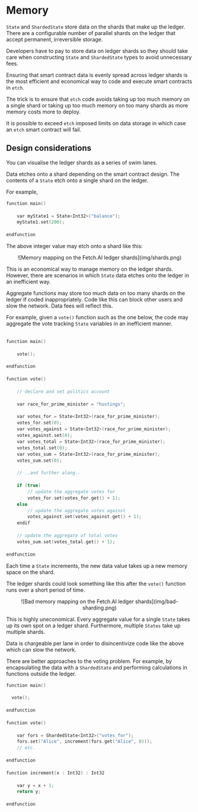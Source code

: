 <h1>Memory</h1> 

`State` and `ShardedState` store data on the shards that make up the ledger. There are a configurable number of parallel shards on the ledger that accept permanent, irreversible storage. 

Developers have to pay to store data on ledger shards so they should take care when constructing `State` and `ShardedState` types to avoid unnecessary fees. 

Ensuring that smart contract data is evenly spread across ledger shards is the most efficient and economical way to code and execute smart contracts in `etch`.

The trick is to ensure that `etch` code avoids taking up too much memory on a single shard or taking up too much memory on too many shards as more memory costs more to deploy.

It is possible to exceed `etch` imposed limits on data storage in which case an `etch` smart contract will fail. 

## Design considerations

You can visualise the ledger shards as a series of swim lanes. 

Data etches onto a shard depending on the smart contract design. The contents of a `State` etch onto a single shard on the ledger. 

For example, 

``` c++
function main()

    var myState1 = State<Int32>("balance");
    myState1.set(200);

endfunction
``` 

The above integer value may etch onto a shard like this:

<center>![Memory mapping on the Fetch.AI ledger shards](img/shards.png)</center>

This is an economical way to manage memory on the ledger shards. However, there are scenarios in which `State` data etches onto the ledger in an inefficient way. 

Aggregate functions may store too much data on too many shards on the ledger if coded inappropriately. Code like this can block other users and slow the network. Data fees will reflect this. 

For example, given a `vote()` function such as the one below, the code may aggregate the vote tracking `State` variables in an inefficient manner.

``` c++

function main()

    vote();

endfunction

function vote()

    // declare and set politics account
    
    var race_for_prime_minister = "hustings";

    var votes_for = State<Int32>(race_for_prime_minister);
    votes_for.set(0);
    var votes_against = State<Int32>(race_for_prime_minister);
    votes_against.set(0);
    var votes_total = State<Int32>(race_for_prime_minister);
    votes_total.set(0);
    var votes_sum = State<Int32>(race_for_prime_minister);
    votes_sum.set(0);

    // ..and further along..

    if (true)
        // update the aggregate votes for
        votes_for.set(votes_for.get() + 1);
    else 
        // update the aggregate votes against
        votes_against.set(votes_against.get() + 1);
    endif
    
    // update the aggregate of total votes
    votes_sum.set(votes_total.get() + 1);

endfunction

```

Each time a `State` increments, the new data value takes up a new memory space on the shard.

The ledger shards could look something like this after the `vote()` function runs over a short period of time.

<center>![Bad memory mapping on the Fetch.AI ledger shards](img/bad-sharding.png)</center>

This is highly uneconomical. Every aggregate value for a single `State` takes up its own spot on a ledger shard. Furthermore, multiple `States` take up multiple shards. 

Data is chargeable per lane in order to disincentivize code like the above which can slow the network. 

There are better approaches to the voting problem. For example, by encapsulating the data with a `ShardedState` and performing calculations in functions outside the ledger.


``` c++
function main()

  vote();

endfunction

function vote()

    var fors = ShardedState<Int32>("votes_for");
    fors.set("Alice", increment(fors.get("Alice", 0)));
    // etc.

endfunction

function increment(x : Int32) : Int32
    
    var y = x + 1;
    return y;

endfunction

```


<br/>